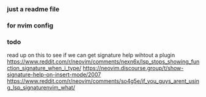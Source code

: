 ### just a readme file
### for nvim config


### todo
read up on this to see if we can get signature help wihtout a plugin
https://www.reddit.com/r/neovim/comments/nexn6x/lsp_stops_showing_function_signature_when_i_type/
https://neovim.discourse.group/t/show-signature-help-on-insert-mode/2007
https://www.reddit.com/r/neovim/comments/so4g5e/if_you_guys_arent_using_lsp_signaturenvim_what/

